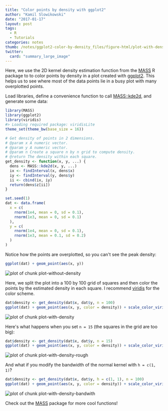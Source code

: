 ```yaml
---
title: "Color points by density with ggplot2"
author: "Kamil Slowikowski"
date: "2017-01-17"
layout: post
tags:
  - R
  - Tutorials
categories: notes
thumb: /notes/ggplot2-color-by-density_files/figure-html/plot-with-density-1.png
twitter:
  card: "summary_large_image"
---
```


Here, we use the 2D kernel density estimation function from the [MASS] R
package to to color points by density in a plot created with [ggplot2]. This
helps us to see where most of the data points lie in a busy plot with many
overplotted points.

<!--more-->



Load libraries, define a convenience function to call [MASS::kde2d], and generate some data:

[MASS::kde2d]: https://stat.ethz.ch/R-manual/R-devel/library/MASS/html/kde2d.html


```r
library(MASS)
library(ggplot2)
library(viridis)
#> Loading required package: viridisLite
theme_set(theme_bw(base_size = 16))

# Get density of points in 2 dimensions.
# @param x A numeric vector.
# @param y A numeric vector.
# @param n Create a square n by n grid to compute density.
# @return The density within each square.
get_density <- function(x, y, ...) {
  dens <- MASS::kde2d(x, y, ...)
  ix <- findInterval(x, dens$x)
  iy <- findInterval(y, dens$y)
  ii <- cbind(ix, iy)
  return(dens$z[ii])
}

set.seed(1)
dat <- data.frame(
  x = c(
    rnorm(1e4, mean = 0, sd = 0.1),
    rnorm(1e3, mean = 0, sd = 0.1)
  ),
  y = c(
    rnorm(1e4, mean = 0, sd = 0.1),
    rnorm(1e3, mean = 0.1, sd = 0.2)
  )
)
```

Notice how the points are overplotted, so you can't see the peak density:


```r
ggplot(dat) + geom_point(aes(x, y))
```

![plot of chunk plot-without-density](/notes/ggplot2-color-by-density_files/figure-html/plot-without-density-1.png)

Here, we split the plot into a 100 by 100 grid of squares and then color the
points by the estimated density in each square. I recommend [viridis] for the
color scheme.

[viridis]: https://cran.r-project.org/web/packages/viridis/vignettes/intro-to-viridis.html


```r
dat$density <- get_density(dat$x, dat$y, n = 100)
ggplot(dat) + geom_point(aes(x, y, color = density)) + scale_color_viridis()
```

![plot of chunk plot-with-density](/notes/ggplot2-color-by-density_files/figure-html/plot-with-density-1.png)

Here's what happens when you set `n = 15` (the squares in the grid are too big):


```r
dat$density <- get_density(dat$x, dat$y, n = 15)
ggplot(dat) + geom_point(aes(x, y, color = density)) + scale_color_viridis()
```

![plot of chunk plot-with-density-rough](/notes/ggplot2-color-by-density_files/figure-html/plot-with-density-rough-1.png)

And what if you modify the bandwidth of the normal kernel with `h = c(1, 1)`?


```r
dat$density <- get_density(dat$x, dat$y, h = c(1, 1), n = 100)
ggplot(dat) + geom_point(aes(x, y, color = density)) + scale_color_viridis()
```

![plot of chunk plot-with-density-bandwith](/notes/ggplot2-color-by-density_files/figure-html/plot-with-density-bandwith-1.png)

Check out the [MASS] package for more cool functions!

[MASS]: https://CRAN.R-project.org/package=MASS
[ggplot2]: https://CRAN.R-project.org/package=ggplot2

